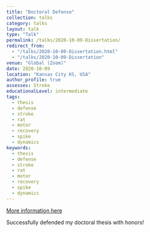 ```yaml
---
title: "Doctoral Defense"
collection: talks
category: talks
layout: talk
type: "Talk"
permalink: /talks/2020-10-09-Dissertation/
redirect_from:
  - "/talks/2020-10-09-Dissertation.html"
  - "/talks/2020-10-09-Dissertation"
venue: "Global (Zoom)"
date: 2020-10-09
location: "Kansas City KS, USA"
author_profile: true
assesses: Stroke
educationalLevel: intermediate
tags:
  - thesis
  - defense
  - stroke
  - rat
  - motor
  - recovery
  - spike
  - dynamics
keywords:
  - thesis
  - defense
  - stroke
  - rat
  - motor
  - recovery
  - spike
  - dynamics
---
```


[More information here](https://docs.google.com/presentation/d/1kmUq7kamcpO9IZMZxk_keb9IXHiRJURk6R9uPUw4JZg/edit?usp=sharing)

Successfully defended my doctoral thesis with honors!
